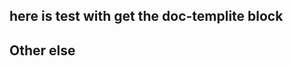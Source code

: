 ## here is test with get the doc-templite block

<!-- docTempliteId = 'yobrave' -->
<!-- name = 'yobrave' -->
<!-- age = 18 -->
<!-- doc-templite END generated -->

## Other else
